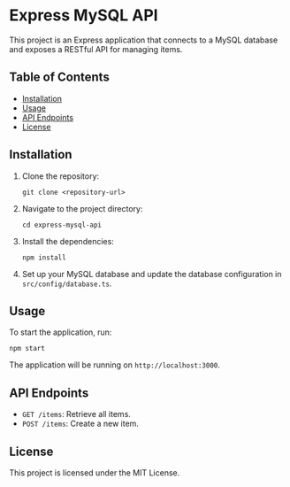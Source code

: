 # Express MySQL API

This project is an Express application that connects to a MySQL database and exposes a RESTful API for managing items.

## Table of Contents

- [Installation](#installation)
- [Usage](#usage)
- [API Endpoints](#api-endpoints)
- [License](#license)

## Installation

1. Clone the repository:
   ```
   git clone <repository-url>
   ```

2. Navigate to the project directory:
   ```
   cd express-mysql-api
   ```

3. Install the dependencies:
   ```
   npm install
   ```

4. Set up your MySQL database and update the database configuration in `src/config/database.ts`.

## Usage

To start the application, run:
```
npm start
```

The application will be running on `http://localhost:3000`.

## API Endpoints

- `GET /items`: Retrieve all items.
- `POST /items`: Create a new item.

## License

This project is licensed under the MIT License.